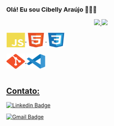 ### Olá! Eu sou Cibelly Araújo 👩🏾‍💻

<div align="center" style="display: inline_block">
  <a href="https://github.com/CibiAraujo">
  <img height="170em" src="https://github-readme-stats.vercel.app/api?username=cibiaraujo&show_icons=true&theme=dracula&include_all_commits=true&count_private=true"/> 
  <img height="170em" src="https://github-readme-stats.vercel.app/api/top-langs/?username=cibiaraujo&layout=compact&langs_count=7&theme=dracula"/>
</div>
  
  <div style="display: inline_block"><br>
  <img align="center" alt="Cibi-Js" height="40" width="50" src="https://raw.githubusercontent.com/devicons/devicon/master/icons/javascript/javascript-plain.svg">
  <img align="center" alt="Cibi-HTML" height="40" width="50" src="https://raw.githubusercontent.com/devicons/devicon/master/icons/html5/html5-original.svg">
  <img align="center" alt="Cibi-CSS" height="40" width="50" src="https://raw.githubusercontent.com/devicons/devicon/master/icons/css3/css3-original.svg">
  </div><br>
  
  <div>
  <img align="center" alt="Cibi-Git" height="40" width="50" src="https://raw.githubusercontent.com/devicons/devicon/master/icons/git/git-original.svg">
  <img align="center" alt="Cibi-Vscode" height="40" width="50" src="https://raw.githubusercontent.com/devicons/devicon/master/icons/vscode/vscode-original.svg">
  </div><br>
  
  
  
  ## Contato:
  
[![Linkedin Badge](https://img.shields.io/badge/-CibellyAraújo-blue?style=flat-square&logo=Linkedin&logoColor=white&link=https://www.linkedin.com/in/cibellyaraújo/)](https://www.linkedin.com/in/cibellyaraújo/)

[![Gmail Badge](https://img.shields.io/badge/-cibelly.as@gmail.com-c14438?style=flat-square&logo=Gmail&logoColor=white&link=mailto:cibelly.as@gmail.com)](mailto:cibelly.as@gmail.com)


 

 
